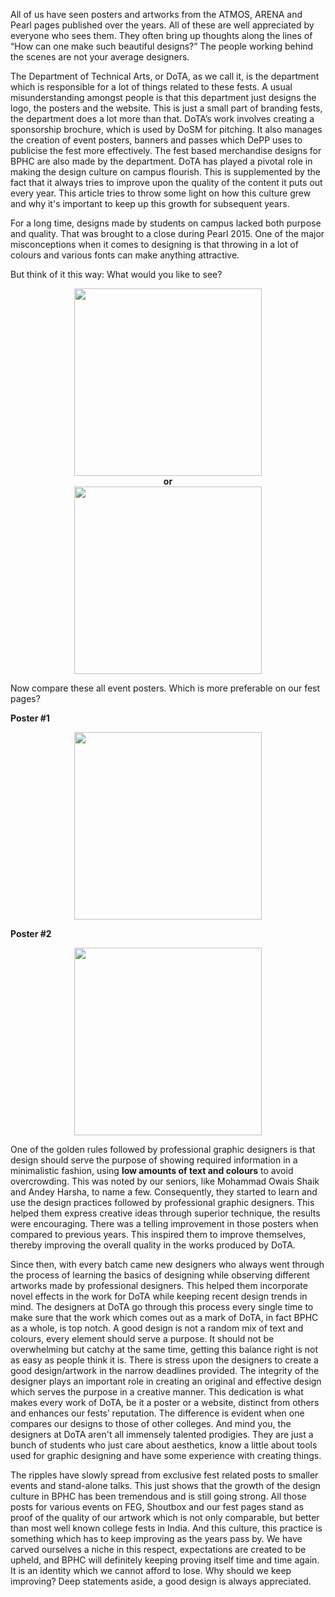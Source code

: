 <!-- TITLE: Design, well-done.-->
<!-- SUBTITLE: A talk with Tushar Kanth, Secretary of Design Club, BPHC (2017-18) on poster design and more. -->

All of us have seen posters and artworks from the ATMOS, ARENA and Pearl pages published over the years. All of these are well appreciated by everyone who sees them. They often bring up thoughts along the lines of “How can one make such beautiful designs?” The people working behind the scenes are not your average designers.
 
The Department of Technical Arts, or DoTA, as we call it, is the department which is responsible for a lot of things related to these fests. A usual misunderstanding amongst people is that this department just designs the logo, the posters and the website. This is just a small part of branding fests, the department does a lot more than that. DoTA’s work involves creating a sponsorship brochure, which is used by DoSM for pitching. It also manages the creation of event posters, banners and passes which DePP uses to publicise the fest more effectively. The fest based merchandise designs for BPHC are also made by the department. DoTA has played a pivotal role in making the design culture on campus flourish. This is supplemented by the fact that it always tries to improve upon the quality of the content it puts out every year. This article tries to throw some light on how this culture grew and why it's important to keep up this growth for subsequent years.

For a long time, designs made by students on campus lacked both purpose and quality. That was brought to a close during Pearl 2015. One of the major misconceptions when it comes to designing is that throwing in a lot of colours and various fonts can make anything attractive.

But think of it this way: What would you like to see? 

<center>
<img src="https://lh4.googleusercontent.com/lvY67KEBlsR697vxkIYLs8U0F-hDpjYPRi_aYeDgFaaB_a2Xe1P36VSI3VsMxW35MwFuuJ5dlkJlwFDMQWt0JqhrQtCOLuLdSzkxTyHOvxH2Hjjp_-Y=w773" width = 300px>
</center>

<center>
<b>or</b> 
</center>

<center>
<img src="https://lh5.googleusercontent.com/JqZri78WJKQw3YODZXDSk_k7atIBaaHrAtbOgGoDNZmG39dgSFHfXRSmzHuCnK1uy-2YauG7R3C-bmCLuAHpXkqhvWYdEZ2gkK5Ype94Z1xonpdgbr0=w371" width= 300px>
</center>

Now compare these all event posters. Which is more preferable on our fest pages? 

**Poster #1**

<center>
<img src="https://lh5.googleusercontent.com/0ECD8HaLGfwr6U5nn1vh12HelscUGVTcf_qYMRZkmcOuhVX-XW0cF2hXUH42rzsyrFDaZrPrdxYIwO_pEICAnk6YMnv4HI0dA2_kbpsPTSSx8QxluxIC=w572" width=300px>
</center>

**Poster #2**

<center>
<img src="https://lh6.googleusercontent.com/SRmtH8-zAY7ir9luhBAbLL-CVKEUTCgdrvi42o2K4gQi6t1gn9nZs08Z6a2Dw8LVk81y5wcAPhpngjhAd-KzUCT1BrOikFDCVDd0NfnHZBY-bc0HSs_u=w572" width=300px>
</center>

One of the golden rules followed by professional graphic designers is that design should serve the purpose of showing required information in a minimalistic fashion, using **low amounts of text and colours** to avoid overcrowding. This was noted by our seniors, like Mohammad Owais Shaik and Andey Harsha, to name a few. Consequently, they started to learn and use the design practices followed by professional graphic designers.  This helped them express creative ideas through superior technique, the results were encouraging. There was a telling improvement in those posters when compared to previous years. This inspired them to improve themselves, thereby improving the overall quality in the works produced by DoTA.

Since then, with every batch came new designers who always went through the process of learning the basics of designing while observing different artworks made by professional designers. This helped them incorporate novel effects in the work for DoTA while keeping recent design trends in mind. The designers at DoTA go through this process every single time to make sure that the work which comes out as a mark of DoTA, in fact BPHC as a whole, is top notch.  A good design is not a random mix of text and colours, every element should serve a purpose. It should not be overwhelming but catchy at the same time, getting this balance right is not as easy as people think it is. There is stress upon the designers to create a good design/artwork in the narrow deadlines provided. The integrity of the designer plays an important role in creating an original and effective design which serves the purpose in a creative manner. This dedication is what makes every work of DoTA, be it a poster or a website, distinct from others and enhances our fests’ reputation. The difference is evident when one compares our designs to those of other colleges. And mind you, the designers at DoTA aren't all immensely talented prodigies. They are just a bunch of students who just care about aesthetics, know a little about tools used for graphic designing and have some experience with creating things.

The ripples have slowly spread from exclusive fest related posts to smaller events and stand-alone talks. This just shows that the growth of the design culture in BPHC has been tremendous and is still going strong. All those posts for various events on FEG, Shoutbox and our fest pages stand as proof of the quality of our artwork which is not only comparable, but better than most well known college fests in India. And this culture, this practice is something which has to keep improving as the years pass by. We have carved ourselves a niche in this respect, expectations are created to be upheld, and BPHC will definitely keeping proving itself time and time again. It is an identity which we cannot afford to lose. Why should we keep improving? Deep statements aside, a good design is always appreciated. 